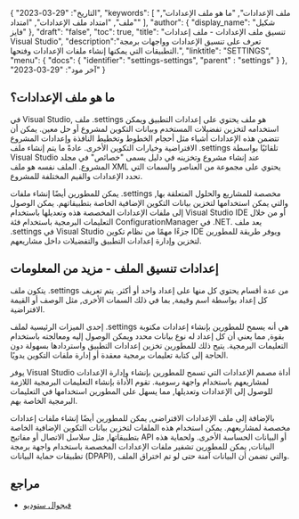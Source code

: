 {
"التاريخ": "29-03-2023",
  "keywords": [
"ملف الإعدادات",
"ما هو ملف الإعدادات",
"ملف",
"امتداد ملف الإعدادات",
"امتداد"
],
  "author": {
"display_name": "شكيل فايز"
},
"draft": "false",
"toc": true,
"title": "تنسيق ملف الإعدادات - ملف إعدادات Visual Studio",
  "description":"تعرف على تنسيق الإعدادات وواجهات برمجة التطبيقات التي يمكنها إنشاء ملفات الإعدادات وفتحها.",
"linktitle": "SETTINGS",
  "menu": {
    "docs": {
      "identifier": "settings-settings",
"parent" : "settings"
}
},
"آخر مود": "29-03-2023"
}

## ما هو ملف الإعدادات؟

في Visual Studio, ملف .settings هو ملف يحتوي على إعدادات التطبيق ويمكن استخدامه لتخزين تفضيلات المستخدم وبيانات التكوين لمشروع أو حل معين. يمكن أن تتضمن هذه الإعدادات أشياء مثل أحجام الخطوط وتخطيط النافذة وإعدادات المشروع الافتراضية وخيارات التكوين الأخرى. عادةً ما يتم إنشاء ملف .settings تلقائيًا بواسطة Visual Studio عند إنشاء مشروع وتخزينه في دليل يسمى "خصائص" في مجلد المشروع. الملف نفسه هو ملف XML يحتوي على مجموعة من العناصر والسمات التي تحدد الإعدادات والقيم المختلفة للمشروع.

يمكن للمطورين أيضًا إنشاء ملفات .settings مخصصة للمشاريع والحلول المتعلقة بها, والتي يمكن استخدامها لتخزين بيانات التكوين الإضافية الخاصة بتطبيقاتهم. يمكن الوصول إلى ملفات الإعدادات المخصصة هذه وتعديلها باستخدام Visual Studio IDE أو من خلال التعليمات البرمجية باستخدام فئة ConfigurationManager في .NET. يعد ملف .settings في Visual Studio جزءًا مهمًا من نظام تكوين IDE ويوفر طريقة للمطورين لتخزين وإدارة إعدادات التطبيق والتفضيلات داخل مشاريعهم.

## إعدادات تنسيق الملف - مزيد من المعلومات

يتكون ملف .settings من عدة أقسام يحتوي كل منها على إعداد واحد أو أكثر. يتم تعريف كل إعداد بواسطة اسم وقيمة, بما في ذلك السمات الأخرى, مثل الوصف أو القيمة الافتراضية.

إحدى الميزات الرئيسية لملف .settings هي أنه يسمح للمطورين بإنشاء إعدادات مكتوبة بقوة, مما يعني أن كل إعداد له نوع بيانات محدد ويمكن الوصول إليه ومعالجته باستخدام التعليمات البرمجية. يتيح ذلك للمطورين تخزين إعدادات التطبيق واستردادها بسهولة دون الحاجة إلى كتابة تعليمات برمجية معقدة أو إدارة ملفات التكوين يدويًا.

يوفر Visual Studio أداة مصمم الإعدادات التي تسمح للمطورين بإنشاء وإدارة الإعدادات لمشاريعهم باستخدام واجهة رسومية. تقوم الأداة بإنشاء التعليمات البرمجية اللازمة للوصول إلى الإعدادات وتعديلها, مما يسهل على المطورين استخدامها في التعليمات البرمجية الخاصة بهم.

بالإضافة إلى ملف الإعدادات الافتراضي, يمكن للمطورين أيضًا إنشاء ملفات إعدادات مخصصة لمشاريعهم. يمكن استخدام هذه الملفات لتخزين بيانات التكوين الإضافية الخاصة بتطبيقاتها, مثل سلاسل الاتصال أو مفاتيح API أو البيانات الحساسة الأخرى. ولحماية هذه البيانات, يمكن للمطورين تشفير ملفات الإعدادات المخصصة باستخدام واجهة برمجة تطبيقات حماية البيانات (DPAPI), والتي تضمن أن البيانات آمنة حتى لو تم اختراق الملف.

## مراجع
* [فيجوال ستوديو](https://en.wikipedia.org/wiki/Visual_Studio)

